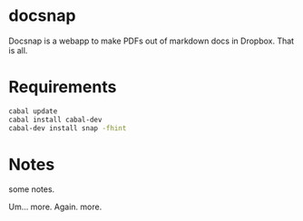 docsnap
=======

Docsnap is a webapp to make PDFs out of markdown docs in Dropbox. That is all.

Requirements
============

```bash
cabal update
cabal install cabal-dev
cabal-dev install snap -fhint
```

Notes
=====

some notes.

Um... more. Again. more.
